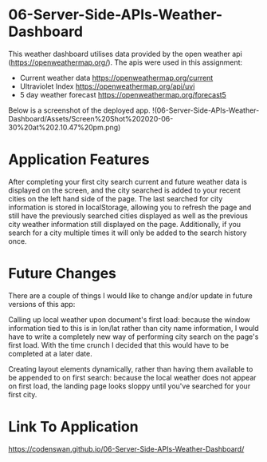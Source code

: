 # 06-Server-Side-APIs-Weather-Dashboard

This weather dashboard utilises data provided by the open weather api (https://openweathermap.org/). The apis were used in this assignment:
  - Current weather data https://openweathermap.org/current
  - Ultraviolet Index https://openweathermap.org/api/uvi
  - 5 day weather forecast https://openweathermap.org/forecast5
  
Below is a screenshot of the deployed app.
!(06-Server-Side-APIs-Weather-Dashboard/Assets/Screen%20Shot%202020-06-30%20at%202.10.47%20pm.png)
  
# Application Features
After completing your first city search current and future weather data is displayed on the screen, and the city searched is added to your recent cities on the left hand side of the page. The last searched for city information is stored in localStorage, allowing you to refresh the page and still have the previously searched cities displayed as well as the previous city weather information still displayed on the page. Additionally, if you search for a city multiple times it will only be added to the search history once.

# Future Changes
There are a couple of things I would like to change and/or update in future versions of this app:

Calling up local weather upon document's first load: because the window information tied to this is in lon/lat rather than city name information, I would have to write a completely new way of performing city search on the page's first load. With the time crunch I decided that this would have to be completed at a later date.

Creating layout elements dynamically, rather than having them available to be appended to on first search: because the local weather does not appear on first load, the landing page looks sloppy until you've searched for your first city.

# Link To Application
https://codenswan.github.io/06-Server-Side-APIs-Weather-Dashboard/
